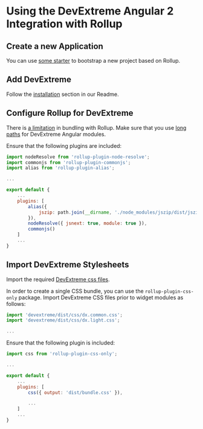 # Using the DevExtreme Angular 2 Integration with Rollup

## Create a new Application ##

You can use [some starter](https://github.com/search?utf8=%E2%9C%93&q=angular+rollup+starter&type=Repositories&ref=searchresults) to bootstrap a new project based on Rollup.

## Add DevExtreme ##

Follow the [installation](https://github.com/DevExpress/devextreme-angular#installation) section in our Readme.

## <a name="configuration"></a>Configure Rollup for DevExtreme ##

There is [a limitation](https://github.com/DevExpress/devextreme-angular/issues/353) in bundling with Rollup.
Make sure that you use [long paths](https://github.com/DevExpress/devextreme-angular/#bundlers-without-tree-shaking-support) for DevExtreme Angular modules.

Ensure that the following plugins are included:

```js
import nodeResolve from 'rollup-plugin-node-resolve';
import commonjs from 'rollup-plugin-commonjs';
import alias from 'rollup-plugin-alias';

...

export default {
    ...
    plugins: [
        alias({
            jszip: path.join(__dirname, './node_modules/jszip/dist/jszip.min.js')
        }),
        nodeResolve({ jsnext: true, module: true }),
        commonjs()
    ]
    ...
}
```

## Import DevExtreme Stylesheets ##

Import the required [DevExtreme css files](https://js.devexpress.com/Documentation/Guide/Themes/Predefined_Themes/).


In order to create a single CSS bundle, you can use the `rollup-plugin-css-only` package. Import DevExtreme CSS files prior to widget modules as follows:

```js
import 'devextreme/dist/css/dx.common.css';
import 'devextreme/dist/css/dx.light.css';

...
```

Ensure that the following plugin is included:

```js
import css from 'rollup-plugin-css-only';

...

export default {
    ...
    plugins: [
        css({ output: 'dist/bundle.css' }),

        ...
    ]
    ...
}
```
